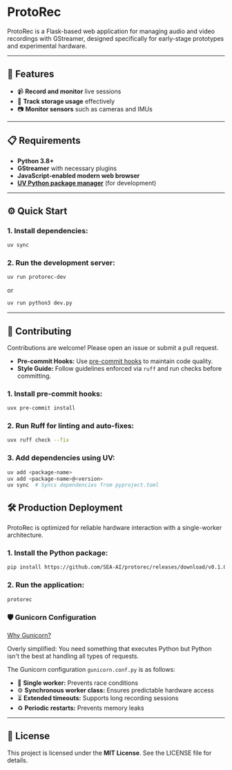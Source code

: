 # ProtoRec

ProtoRec is a Flask-based web application for managing audio and video recordings with GStreamer, designed specifically for early-stage prototypes and experimental hardware.

---

## 🚀 Features

- 📹 **Record and monitor** live sessions
- 💾 **Track storage usage** effectively
- 📷 **Monitor sensors** such as cameras and IMUs

---

## 📋 Requirements

- **Python 3.8+**
- **GStreamer** with necessary plugins
- **JavaScript-enabled modern web browser**
- [**UV Python package manager**](https://docs.astral.sh/uv/getting-started/installation/) (for development)

---

## ⚙️ Quick Start

### 1. Install dependencies:

```bash
uv sync
```

### 2. Run the development server:

```bash
uv run protorec-dev
```

or

```bash
uv run python3 dev.py
```

---

## 💪 Contributing

Contributions are welcome! Please open an issue or submit a pull request.

- **Pre-commit Hooks:** Use [pre-commit hooks](https://pre-commit.com/) to maintain code quality.
- **Style Guide:** Follow guidelines enforced via `ruff` and run checks before committing.

### 1. Install pre-commit hooks:

```bash
uvx pre-commit install
```

### 2. Run Ruff for linting and auto-fixes:

```bash
uvx ruff check --fix
```

### 3. Add dependencies using UV:

```bash
uv add <package-name>
uv add <package-name>@<version>
uv sync  # Syncs dependencies from pyproject.toml
```

## 🛠️ Production Deployment

ProtoRec is optimized for reliable hardware interaction with a single-worker architecture.

### 1. Install the Python package:

```bash
pip install https://github.com/SEA-AI/protorec/releases/download/v0.1.0/protorec-0.1.0-py3-none-any.whl
```

### 2. Run the application:

```bash
protorec
```

### 🛡️ Gunicorn Configuration

[Why Gunicorn?](https://serverfault.com/a/331263)

Overly simplified: You need something that executes Python but Python isn't the best at handling all types of requests.

The Gunicorn configuration `gunicorn.conf.py` is as follows:

- 🧵 **Single worker:** Prevents race conditions
- ⚙️ **Synchronous worker class:** Ensures predictable hardware access
- ⏳ **Extended timeouts:** Supports long recording sessions
- ♻️ **Periodic restarts:** Prevents memory leaks

---

## 📜 License

This project is licensed under the **MIT License**. See the LICENSE file for details.
